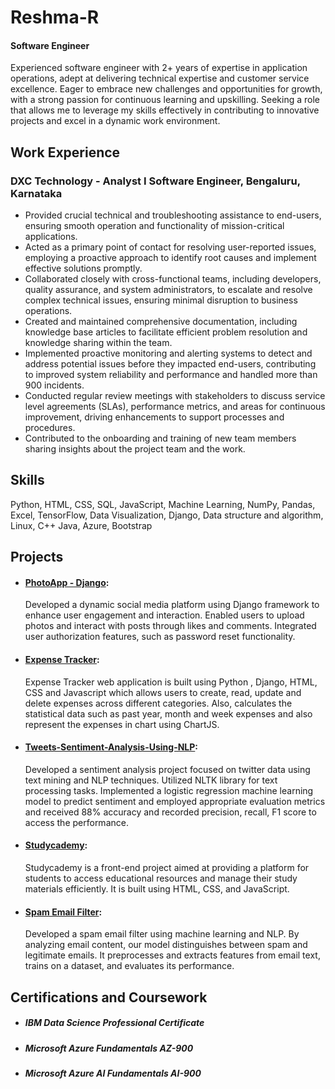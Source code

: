# Reshma-R
#### Software Engineer
Experienced software engineer with 2+ years of expertise in application operations, adept at delivering technical expertise and customer service excellence. Eager to embrace new challenges and opportunities for growth, with a strong passion for continuous learning and upskilling. Seeking a role that allows me to leverage my skills effectively in contributing to innovative projects and excel in a dynamic work environment.

## Work Experience
### DXC Technology - Analyst I Software Engineer, Bengaluru, Karnataka
 - Provided crucial technical and troubleshooting assistance to end-users, ensuring smooth operation and functionality of mission-critical applications.
 - Acted as a primary point of contact for resolving user-reported issues, employing a proactive approach to identify root causes and implement effective solutions promptly.
 - Collaborated closely with cross-functional teams, including developers, quality assurance, and system administrators, to escalate and resolve complex technical issues, ensuring minimal disruption to business operations.
 - Created and maintained comprehensive documentation, including knowledge base articles to facilitate efficient problem resolution and knowledge sharing within the team.
 - Implemented proactive monitoring and alerting systems to detect and address potential issues before they impacted end-users, contributing to improved system reliability and performance and handled more than 900 incidents.
 - Conducted regular review meetings with stakeholders to discuss service level agreements (SLAs), performance metrics, and areas for continuous improvement, driving enhancements to support processes and procedures.
 - Contributed to the onboarding and training of new team members sharing insights about the project team and the work.

## Skills
Python,  HTML, CSS, SQL, JavaScript, Machine Learning, NumPy, Pandas, Excel, TensorFlow, Data Visualization, Django, Data structure and algorithm, Linux, C++ Java, Azure, Bootstrap

## Projects
- #### [PhotoApp - Django](https://github.com/reshma-r06/Photo-App---Django):
   Developed a dynamic social media platform using Django framework to enhance user engagement and interaction. Enabled users to upload photos and interact with posts through likes and comments. Integrated user authorization features, such as password reset functionality.
  
- #### [Expense Tracker](https://github.com/reshma-r06/Expense-Tracker-):
  Expense Tracker web application is built using Python , Django, HTML, CSS and Javascript which allows users to create, read, update and delete expenses across different categories. Also, calculates the statistical data such as past year, month and week expenses and also represent the expenses in chart using ChartJS.

- #### [Tweets-Sentiment-Analysis-Using-NLP](https://github.com/reshma-r06/Tweets-Sentiment-Analysis-Using-NLP):
  Developed a sentiment analysis project focused on twitter data using text mining and NLP techniques. Utilized NLTK library for text processing tasks.
Implemented a logistic regression machine learning model to predict sentiment and employed appropriate evaluation metrics and received 88% accuracy and recorded precision, recall, F1 score to access the performance.

- #### [Studycademy](https://github.com/reshma-r06/Studycademy-Front-End-Project):
  Studycademy is a front-end project aimed at providing a platform for students to access educational resources and manage their study materials efficiently. It is built using HTML, CSS, and JavaScript.

- #### [Spam Email Filter](https://github.com/reshma-r06/Spam-Email-Filter):
  Developed a spam email filter using machine learning and NLP. By analyzing email content, our model distinguishes between spam and legitimate emails. It preprocesses and extracts features from email text, trains on a dataset, and evaluates its performance.

## Certifications and Coursework
- ##### IBM Data Science Professional Certificate
- ##### Microsoft Azure Fundamentals AZ-900
- ##### Microsoft Azure AI Fundamentals AI-900

